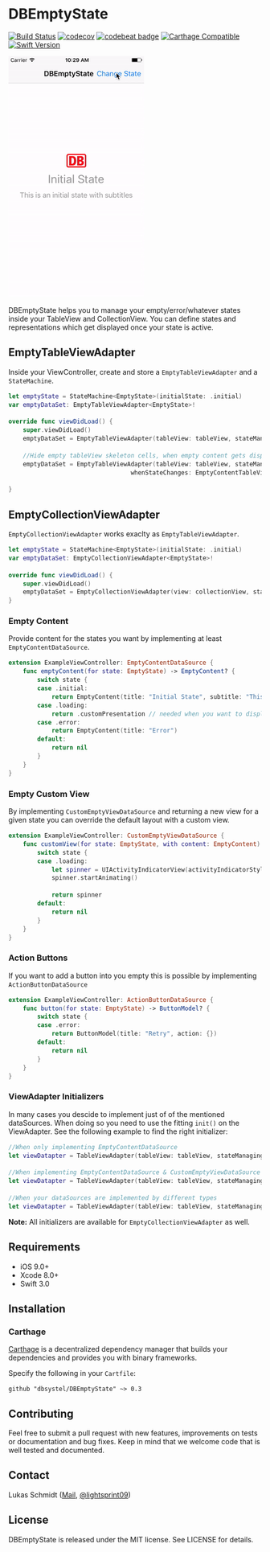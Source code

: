 # DBEmptyState
[![Build Status](https://travis-ci.org/dbsystel/DBEmptyState.svg?branch=master)](https://travis-ci.org/dbsystel/DBEmptyState)
[![codecov](https://codecov.io/gh/dbsystel/DBEmptyState/branch/master/graph/badge.svg)](https://codecov.io/gh/dbsystel/DBEmptyState)
[![codebeat badge](https://codebeat.co/badges/a5cfc440-bc5f-4d25-be24-230f09496d38)](https://codebeat.co/projects/github-com-dbsystel-dbemptystate-master)
[![Carthage Compatible](https://img.shields.io/badge/Carthage-compatible-4BC51D.svg?style=flat)](https://github.com/Carthage/Carthage)
[![Swift Version](https://img.shields.io/badge/Swift-3.0--3.1-F16D39.svg?style=flat)](https://developer.apple.com/swift)


![Demo Example Gif](example.gif) 

DBEmptyState helps you to manage your empty/error/whatever states inside your TableView and CollectionView. 
You can define states and representations which get displayed once your state is active.

## EmptyTableViewAdapter

Inside your ViewController, create and store a `EmptyTableViewAdapter` and a `StateMachine`.

```swift
let emptyState = StateMachine<EmptyState>(initialState: .initial)
var emptyDataSet: EmptyTableViewAdapter<EmptyState>!

override func viewDidLoad() {
    super.viewDidLoad()
    emptyDataSet = EmptyTableViewAdapter(tableView: tableView, stateManaging: emptyState, dataSource: self)
    
    //Hide empty tableView skeleton cells, when empty content gets displayed
    emptyDataSet = EmptyTableViewAdapter(tableView: tableView, stateManaging: emptyState, dataSource: self,
                                  whenStateChanges: EmptyContentTableViewAdapter.hideSkeletonCellsWhenEmptyStateIsVisable)
    
}
```

## EmptyCollectionViewAdapter

`EmptyCollectionViewAdapter` works exaclty as `EmptyTableViewAdapter`.

```swift
let emptyState = StateMachine<EmptyState>(initialState: .initial)
var emptyDataSet: EmptyCollectionViewAdapter<EmptyState>!

override func viewDidLoad() {
    super.viewDidLoad()
    emptyDataSet = EmptyCollectionViewAdapter(view: collectionView, stateManaging: emptyState, dataSource: self)
}
```

### Empty Content
Provide content for the states you want by implementing at least `EmptyContentDataSource`.
```swift
extension ExampleViewController: EmptyContentDataSource {
    func emptyContent(for state: EmptyState) -> EmptyContent? {
        switch state {
        case .initial:
            return EmptyContent(title: "Initial State", subtitle: "This is an initial state with subtitles", image: UIImage(named: "image.png"))
        case .loading:
            return .customPresentation // needed when you want to display only a custom view
        case .error:
            return EmptyContent(title: "Error")
        default:
            return nil
        }
    } 
}
```

### Empty Custom View

By implementing `CustomEmptyViewDataSource` and returning a new view for a given state you can override the default layout with a custom view.

```swift
extension ExampleViewController: CustomEmptyViewDataSource {
    func customView(for state: EmptyState, with content: EmptyContent) -> UIView? {
        switch state {
        case .loading:
            let spinner = UIActivityIndicatorView(activityIndicatorStyle: .gray)
            spinner.startAnimating()
            
            return spinner
        default:
            return nil
        }
    }
}
```

### Action Buttons
If you want to add a button into you empty this is possible by implementing `ActionButtonDataSource`

```swift
extension ExampleViewController: ActionButtonDataSource {
    func button(for state: EmptyState) -> ButtonModel? {
        switch state {
        case .error:
            return ButtonModel(title: "Retry", action: {})
        default:
            return nil
        }
    }
}
```

### ViewAdapter Initializers
In many cases you descide to implement just of of the mentioned dataSources. When doing so you need to use the fitting `init()` on the ViewAdapter. See the following example to find the right initializer:

```swift
//When only implementing EmptyContentDataSource
let viewDatapter = TableViewAdapter(tableView: tableView, stateManaging: emptyState, emptyContentDataSource: self)

//When implementing EmptyContentDataSource & CustomEmptyViewDataSource
let viewDatapter = TableViewAdapter(tableView: tableView, stateManaging: emptyState, emptyContentCustomViewDataSource: self)

//When your dataSources are implemented by different types
let viewDatapter = TableViewAdapter(tableView: tableView, stateManaging: emptyState, emptyContentDataSource: self, customViewDataSource: firstOtherType, buttonDataSource: secondOtherType)
```
**Note:** All initializers are available for `EmptyCollectionViewAdapter` as well.

## Requirements

- iOS 9.0+
- Xcode 8.0+
- Swift 3.0

## Installation

### Carthage

[Carthage](https://github.com/Carthage/Carthage) is a decentralized dependency manager that builds your dependencies and provides you with binary frameworks.

Specify the following in your `Cartfile`:

```ogdl
github "dbsystel/DBEmptyState" ~> 0.3
```
## Contributing
Feel free to submit a pull request with new features, improvements on tests or documentation and bug fixes. Keep in mind that we welcome code that is well tested and documented.

## Contact
Lukas Schmidt ([Mail](mailto:lukas.la.schmidt@deutschebahn.com), [@lightsprint09](https://twitter.com/lightsprint09))

## License
DBEmptyState is released under the MIT license. See LICENSE for details.
